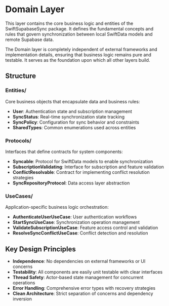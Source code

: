 # Domain Layer

This layer contains the core business logic and entities of the SwiftSupabaseSync package. It defines the fundamental concepts and rules that govern synchronization between local SwiftData models and remote Supabase data.

The Domain layer is completely independent of external frameworks and implementation details, ensuring that business logic remains pure and testable. It serves as the foundation upon which all other layers build.

## Structure

### Entities/
Core business objects that encapsulate data and business rules:
- **User**: Authentication state and subscription management
- **SyncStatus**: Real-time synchronization state tracking
- **SyncPolicy**: Configuration for sync behavior and constraints
- **SharedTypes**: Common enumerations used across entities

### Protocols/
Interfaces that define contracts for system components:
- **Syncable**: Protocol for SwiftData models to enable synchronization
- **SubscriptionValidating**: Interface for subscription and feature validation
- **ConflictResolvable**: Contract for implementing conflict resolution strategies
- **SyncRepositoryProtocol**: Data access layer abstraction

### UseCases/
Application-specific business logic orchestration:
- **AuthenticateUserUseCase**: User authentication workflows
- **StartSyncUseCase**: Synchronization operation management
- **ValidateSubscriptionUseCase**: Feature access control and validation
- **ResolveSyncConflictUseCase**: Conflict detection and resolution

## Key Design Principles

- **Independence**: No dependencies on external frameworks or UI concerns
- **Testability**: All components are easily unit testable with clear interfaces
- **Thread Safety**: Actor-based state management for concurrent operations
- **Error Handling**: Comprehensive error types with recovery strategies
- **Clean Architecture**: Strict separation of concerns and dependency inversion
